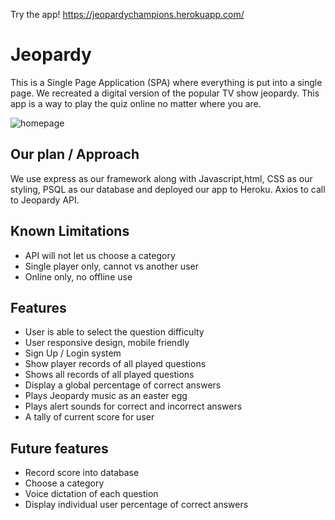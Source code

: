 Try the app! https://jeopardychampions.herokuapp.com/

# Jeopardy
This is a Single Page Application (SPA) where everything is put into a single page. We recreated a digital version of the popular TV show jeopardy. This app is a way to play the quiz online no matter where you are.

![homepage](https://imgur.com/rlNaAaE.png)

## Our plan / Approach
We use express as our framework along with Javascript,html, CSS as our styling, PSQL as our database and deployed our app to Heroku. Axios to call to Jeopardy API.

## Known Limitations
- API will not let us choose a category
- Single player only, cannot vs another user
- Online only, no offline use

## Features 
- User is able to select the question difficulty
- User responsive design, mobile friendly
- Sign Up / Login system
- Show player records of all played questions
- Shows all records of all played questions
- Display a global percentage of correct answers
- Plays Jeopardy music as an easter egg
- Plays alert sounds for correct and incorrect answers
- A tally of current score for user

## Future features
- Record score into database
- Choose a category
- Voice dictation of each question
- Display individual user percentage of correct answers
